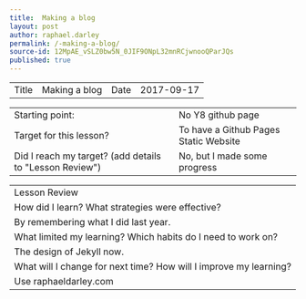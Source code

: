 ```yaml
---
title:  Making a blog
layout: post
author: raphael.darley
permalink: /-making-a-blog/
source-id: 12MpAE_vSLZ0bw5N_0JIF9ONpL32mnRCjwnooQParJQs
published: true
---
```

<table>
  <tr>
    <td>Title</td>
    <td>Making a blog</td>
    <td>Date</td>
    <td>2017-09-17</td>
  </tr>
</table>


<table>
  <tr>
    <td>Starting point:</td>
    <td>No Y8 github page</td>
  </tr>
  <tr>
    <td>Target for this lesson?</td>
    <td>To have a Github Pages Static Website</td>
  </tr>
  <tr>
    <td>Did I reach my target? 
(add details to "Lesson Review")</td>
    <td> No, but I made some progress</td>
  </tr>
</table>


<table>
  <tr>
    <td>Lesson Review</td>
  </tr>
  <tr>
    <td>How did I learn? What strategies were effective? </td>
  </tr>
  <tr>
    <td>By remembering what I did last year.</td>
  </tr>
  <tr>
    <td>What limited my learning? Which habits do I need to work on? </td>
  </tr>
  <tr>
    <td>The design of Jekyll now.</td>
  </tr>
  <tr>
    <td>What will I change for next time? How will I improve my learning?</td>
  </tr>
  <tr>
    <td>Use raphaeldarley.com</td>
  </tr>
</table>


